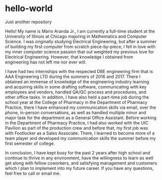 # hello-world
Just another repository


Hello! My name is Mario Aranda Jr., I am currently a full-time student at the University of Illinois at Chicago majoring in Mathematics and Computer Science. I was originally studying Electrical Engineering, but after a summer of building my first computer from scratch piece-by-piece, I fell in love with my inner computer science passion that out weighted my previous love for Electrical Engineering. However, that knowledge I obtained from engineering has not left me nor ever will. 

I have had two internships with the respected DBE engineering firm that is AAA Engineering LTD during the summers of 2016 and 2017. There I obtained an immense of knowledge of the engineering industry learning and acquiring skills in some drafting software, communicating with key employees and vendors, handled QA/QC process and procedures, and other office tasks. In addition, I have also held a part-time job during the school year at the College of Pharmacy in the Department of Pharmacy Practice, there I have enhanced my communication skills via email, over the phone, in-person conversations, as well as handled multiple minor and major task for the department as a General Office Assistant. Before working in the Department of Pharmacy Practice, I had also worked with the UIC Pavilion as part of the production crew and before that, my first job was with Footlocker as a Sales Associate. There, I learned to become more of a team player and developed my communication skills the summer before my first semester of college. 

In conclusion, I have kept busy for the past 2 years after high school and continue to thrive in any environment, have the willingness to learn as well get along with fellow coworkers, and satisfying management and customers which I plan to implement into my future career. If you have any questions, feel free to call or email me.

